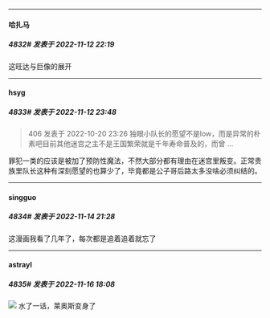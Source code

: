 

*****

####  哈扎马  
##### 4832#       发表于 2022-11-12 22:19

这旺达与巨像的展开



*****

####  hsyg  
##### 4833#       发表于 2022-11-12 23:48

<blockquote>406 发表于 2022-10-20 23:26
独眼小队长的愿望不是low，而是异常的朴素吧目前其他迷宫之主不是王国繁荣就是千年寿命普及的，而曾 ...</blockquote>
罪犯一类的应该是被加了预防性魔法，不然大部分都有理由在迷宫里叛变。正常贵族里队长这种有深刻愿望的也算少了，毕竟都是公子哥后路太多没啥必须纠结的。



*****

####  singguo  
##### 4834#       发表于 2022-11-14 21:28

这漫画我看了几年了，每次都是追着追着就忘了



*****

####  astrayl  
##### 4835#       发表于 2022-11-16 18:08

<img src="https://static.saraba1st.com/image/smiley/face2017/001.png" referrerpolicy="no-referrer"> 水了一话，莱奥斯变身了

